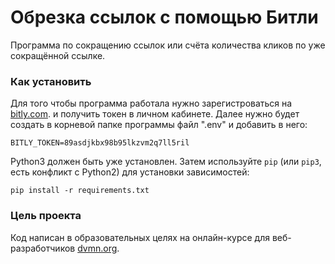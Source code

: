 # Обрезка ссылок с помощью Битли

Программа по сокращению ссылок или счёта количества кликов по уже сокращённой ссылке.

### Как установить

Для того чтобы программа работала нужно зарегистроваться на [bitly.com](https://bitly.com/). и получить токен в личном кабинете. Далее нужно будет создать в корневой папке программы файл ".env" и добавить в него:
```
BITLY_TOKEN=89asdjkbx98b95lkzvm2q7ll5ril
```

Python3 должен быть уже установлен.
Затем используйте `pip` (или `pip3`, есть конфликт с Python2) для установки зависимостей:
```
pip install -r requirements.txt
```

### Цель проекта

Код написан в образовательных целях на онлайн-курсе для веб-разработчиков [dvmn.org](https://dvmn.org/).
